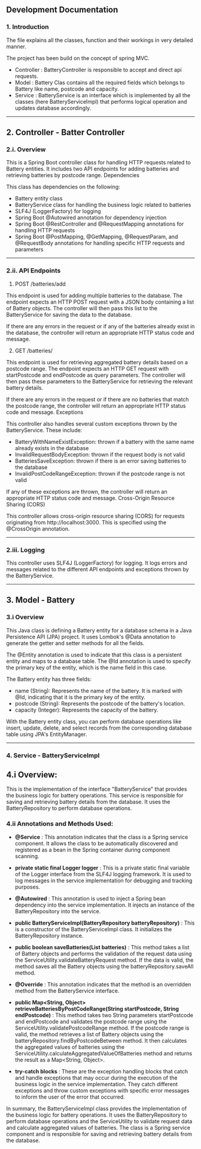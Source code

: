 ## Development Documentation

### 1. Introduction
The file explains all the classes, function and their workings in very detailed manner.

The project has been build on the concept of spring MVC.

* Controller  : BatteryController is responsible to accept and direct api requests.
* Model       : Battery Clas contains all the required fields which belongs to Battery like name, postcode and capacity.
* Service     : BatteryService is an interface which is implemented by all the classes (here BatteryServiceImpl)
                  that performs logical operation and updates database accordingly.
  
---
## 2. Controller  - Batter Controller 

### 2.i. Overview

This is a Spring Boot controller class for handling HTTP requests related to Battery entities. It includes two API endpoints for adding batteries and retrieving batteries by postcode range.
Dependencies

This class has dependencies on the following:

* Battery entity class
* BatteryService class for handling the business logic related to batteries
* SLF4J (LoggerFactory) for logging
* Spring Boot @Autowired annotation for dependency injection
* Spring Boot @RestController and @RequestMapping annotations for handling HTTP requests
* Spring Boot @PostMapping, @GetMapping, @RequestParam, and @RequestBody annotations for handling specific HTTP requests and parameters
---
### 2.ii. API Endpoints

1. POST /batteries/add

This endpoint is used for adding multiple batteries to the database. The endpoint expects an HTTP POST request with a JSON body containing a list of Battery objects. The controller will then pass this list to the BatteryService for saving the data to the database.

If there are any errors in the request or if any of the batteries already exist in the database, the controller will return an appropriate HTTP status code and message.

2. GET /batteries/

This endpoint is used for retrieving aggregated battery details based on a postcode range. The endpoint expects an HTTP GET request with startPostcode and endPostcode as query parameters. The controller will then pass these parameters to the BatteryService for retrieving the relevant battery details.

If there are any errors in the request or if there are no batteries that match the postcode range, the controller will return an appropriate HTTP status code and message.
Exceptions

This controller also handles several custom exceptions thrown by the BatteryService. These include:

* BatteryWithNameExistException: thrown if a battery with the same name already exists in the database
* InvalidRequestBodyException: thrown if the request body is not valid
* BatteriesSaveException: thrown if there is an error saving batteries to the database
* InvalidPostCodeRangeException: thrown if the postcode range is not valid

If any of these exceptions are thrown, the controller will return an appropriate HTTP status code and message.
Cross-Origin Resource Sharing (CORS)

This controller allows cross-origin resource sharing (CORS) for requests originating from http://localhost:3000. This is specified using the @CrossOrigin annotation.

---

### 2.iii. Logging

This controller uses SLF4J (LoggerFactory) for logging. 
It logs errors and messages related to the different API endpoints and exceptions thrown by the BatteryService.

---

## 3. Model  - Battery

### 3.i Overview 

This Java class is defining a Battery entity for a database schema in a Java Persistence API (JPA) project. 
It uses Lombok's @Data annotation to generate the getter and setter methods for all the fields.

The @Entity annotation is used to indicate that this class is a persistent entity and maps to a database table. 
The @Id annotation is used to specify the primary key of the entity, which is the name field in this case.

The Battery entity has three fields:

* name (String): Represents the name of the battery. It is marked with @Id, indicating that it is the primary key of the entity.
* postcode (String): Represents the postcode of the battery's location.
* capacity (Integer): Represents the capacity of the battery.

With the Battery entity class, you can perform database operations like insert, update, delete, and select records from the corresponding database table using JPA's EntityManager.

---
### 4. Service - BatteryServiceImpl

## 4.i Overview:
This is the implementation of the interface "BatteryService" that provides the business logic for battery operations. 
This service is responsible for saving and retrieving battery details from the database. 
It uses the BatteryRepository to perform database operations.

### 4.ii Annotations and Methods Used:

*  __@Service__ : This annotation indicates that the class is a Spring service component. It allows the class to be automatically discovered and registered as a bean in the Spring container during component scanning.

* __private static final Logger logger__ : This is a private static final variable of the Logger interface from the SLF4J logging framework. It is used to log messages in the service implementation for debugging and tracking purposes.

* __@Autowired__ : This annotation is used to inject a Spring bean dependency into the service implementation. It injects an instance of the BatteryRepository into the service.

* __public BatteryServiceImpl(BatteryRepository batteryRepository)__ : This is a constructor of the BatteryServiceImpl class. It initializes the BatteryRepository instance.

* __public boolean saveBatteries(List<Battery> batteries)__ : This method takes a list of Battery objects and performs the validation of the request data using the ServiceUtility.validateBatteryRequest method. If the data is valid, the method saves all the Battery objects using the batteryRepository.saveAll method.

* __@Override__ : This annotation indicates that the method is an overridden method from the BatteryService interface.

* __public Map<String, Object> retrieveBatteriesByPostCodeRange(String startPostcode, String endPostcode)__ : This method takes two String parameters startPostcode and endPostcode and validates the postcode range using the ServiceUtility.validatePostcodeRange method. If the postcode range is valid, the method retrieves a list of Battery objects using the batteryRepository.findByPostcodeBetween method. It then calculates the aggregated values of batteries using the ServiceUtility.calculateAggregatedValueOfBatteries method and returns the result as a Map<String, Object>.

* __try-catch blocks__ : These are the exception handling blocks that catch and handle exceptions that may occur during the execution of the business logic in the service implementation. They catch different exceptions and throw custom exceptions with specific error messages to inform the user of the error that occurred.

In summary, the BatteryServiceImpl class provides the implementation of the business logic for battery operations. It uses the BatteryRepository to perform database operations and the ServiceUtility to validate request data and calculate aggregated values of batteries. The class is a Spring service component and is responsible for saving and retrieving battery details from the database.
